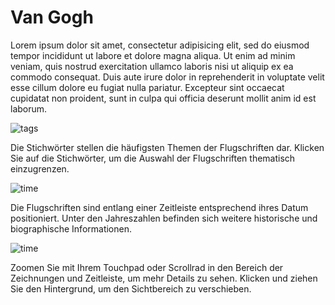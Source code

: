 # Van Gogh

Lorem ipsum dolor sit amet, consectetur adipisicing elit, sed do eiusmod tempor incididunt ut labore et dolore magna aliqua. Ut enim ad minim veniam, quis nostrud exercitation ullamco laboris nisi ut aliquip ex ea commodo consequat. Duis aute irure dolor in reprehenderit in voluptate velit esse cillum dolore eu fugiat nulla pariatur. Excepteur sint occaecat cupidatat non proident, sunt in culpa qui officia deserunt mollit anim id est laborum.

![tags](img/infobar_tags.svg)

Die Stichwörter stellen die häufigsten Themen der Flugschriften dar. Klicken Sie auf die Stichwörter, um die Auswahl der Flugschriften thematisch einzugrenzen.

![time](img/infobar_time.svg)

Die Flugschriften sind entlang einer Zeitleiste entsprechend ihres Datum positioniert. Unter den Jahreszahlen befinden sich weitere historische und biographische Informationen.

![time](img/infobar_scroll.svg)

Zoomen Sie mit Ihrem Touchpad oder Scrollrad in den Bereich der Zeichnungen und Zeitleiste, um mehr Details zu sehen. Klicken und ziehen Sie den Hintergrund, um den Sichtbereich zu verschieben.

